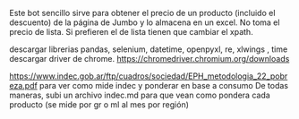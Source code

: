 Este bot sencillo sirve para obtener el precio de un producto (incluido el descuento) de la página de Jumbo y lo almacena en un excel. No toma el precio de lista. Si prefieren el de lista tienen que cambiar el xpath. 


descargar librerias pandas, selenium, datetime, openpyxl, re, xlwings , time
descargar driver de chrome. https://chromedriver.chromium.org/downloads


https://www.indec.gob.ar/ftp/cuadros/sociedad/EPH_metodologia_22_pobreza.pdf para ver como mide indec y ponderar en base a consumo 
De todas maneras, subi un archivo indec.md para que vean como pondera cada producto (se mide por gr o ml al mes por región) 




